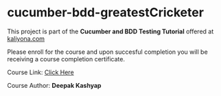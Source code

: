 # cucumber-bdd-greatestCricketer

This project is part of the **Cucumber and BDD Testing Tutorial** offered at [kaliyona.com](https://www.kaliyona.com)

Please enroll for the course and upon succesful completion you will be receiving a course completion certificate.

Course Link: [Click Here](https://kaliyona.com/courses/cucumber-bdd-testing/)

Course Author: **Deepak Kashyap**
